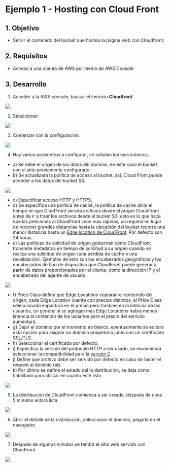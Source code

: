 # Ejemplo 1 - Hosting con Cloud Front


## 1. Objetivo 
- Servir el contenido del bucket que hostea la página web con Cloudfront.

## 2. Requisitos 
- Acceso a una cuenta de AWS por medio de AWS Console

## 3. Desarrollo 

1. Acceder a la AWS console, buscar el servicio **Cloudfront**.

<img src="img/ej1-access-to-cloudfront.png"></img>

2. Seleccionar:

<img src="img/ej1-crear-distribucion.png"></img>

3. Comenzar con la configuración.

<img src="img/ej1-delivery-method.png"></img>

4. Hay varios parámetros a configurar, se señalan los mas icónicos.
- a) Se debe el origen de los datos del dominio, en este caso el bucket con el sitio previamente configurado.
- b) Se actualizará la política de acceso al bucket, así, Cloud Front puede acceder a los datos del bucket S3.

<img src="img/ej1-creacion-cloudfront_1.png"></img>


- c) Especificar acceso HTTP y HTTPS.
- d) Se especifica una política de caché, la política de cache dicta el tiempo en que CloufFront servirá archivos desde el propio CloudFront antes de ir a traer los archivos desde el bucket S3, esto es lo que hace que las peticiones al CloudFront sean mas rápidas, un request en lugar de recorrer grandes distancias hasta la ubicación del bucket recorre una menor distancia hasta un [Edge location de CloudFront](https://aws.amazon.com/es/about-aws/whats-new/2018/01/cloudfront-adds-six-new-edge-locations/). Por defecto son 24 horas.
- e) Las políticas de solicitud de origen gobiernan cómo CloudFront transmite metadatos en tiempo de solicitud a su origen cuando se realiza una solicitud de origen (una pérdida de caché o una revalidación). Ejemplos de esto son los encabezados geográficos y los encabezados de tipo de dispositivo que CloudFront puede generar a partir de datos proporcionados por el cliente, como la dirección IP y el encabezado del agente de usuario.

<img src="img/ej1-creacion-cloudfront_2.png"></img>

- f) Price Class define que Edge Locations copiarán el contenido del origen, cada Edge Location cuenta con precios distintos, el Price Class seleccionado impactará en el precio pero también en la latencia de los usuarios, en general si se agregan mas Edge Locations habrá menos latencia al contenido de los usuarios pero el precio del servicio aumentará.
- g) Dejar el dominio por el momento en blanco, eventualmente se editará esta opción para asignar un dominio propietario junto con un certificado SSL/TLS. 
- h) Seleccionar el certificado por defecto.
- i) Especifica la versión del protocolo HTTP a ser usado, se recomienda seleccionar la compatibilidad para la [versión 2](https://developers.google.com/web/fundamentals/performance/http2).
- j) Define que archivo debe ser servido por defecto en caso de hacer el request al dominio raíz.
- k) Por último se define el estado del la distribución, se deja como habilitado para utilizar en cuanto este listo.

<img src="img/ej1-creacion-cloudfront_4.png"></img>

5. La distribución de CloudFront comienza a ser creada, después de unos 5 minutos estará lista. 

<img src="img/ej1-creating-distribution-cloudfront.png"></img>

6. Abrir el detalle de la distribución, seleccionar el dominio, pegarlo en el navegador.

<img src="img/ej1-copy-cloudfront-domain.png"></img>


7. Después de algunos minutos se tendrá el sitio web servido con Cloudfront.

<img src="img/ej1-cf-done.png"></img>
